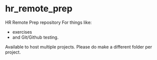# hr_remote_prep
HR Remote Prep repository
For things like:
  - exercises
  - and Git/Github testing.

Available to host multiple projects. Please do make a different folder per project.
